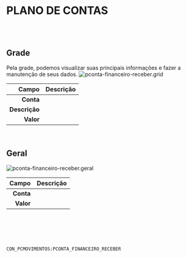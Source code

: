 # PLANO DE CONTAS
<br>
<br>

## Grade
Pela grade, podemos visualizar suas principais informações e fazer a manutenção de seus dados.
![pconta-financeiro-receber.grid](https://raw.githubusercontent.com/netforcews/docs-erp/master/geral/imagens/pconta-financeiro-receber.grid.png)

Campo | Descrição
--:|---
**Conta** | 
**Descrição** | 
**Valor** | 
<br>

## Geral
![pconta-financeiro-receber.geral](https://raw.githubusercontent.com/netforcews/docs-erp/master/geral/imagens/pconta-financeiro-receber.geral.png)

Campo | Descrição
--:|---
**Conta** | 
**Valor** | 
<br>
<br>
<br>
<br>

```CON_PCMOVIMENTOS:PCONTA_FINANCEIRO_RECEBER```
